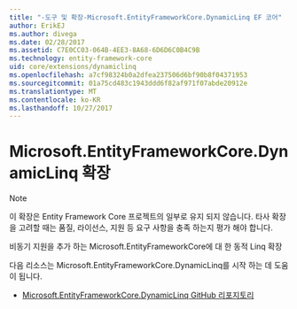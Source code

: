 ```yaml
---
title: "-도구 및 확장-Microsoft.EntityFrameworkCore.DynamicLinq EF 코어"
author: ErikEJ
ms.author: divega
ms.date: 02/28/2017
ms.assetid: C7E0CC03-064B-4EE3-8A68-6D6D6C0B4C9B
ms.technology: entity-framework-core
uid: core/extensions/dynamiclinq
ms.openlocfilehash: a7cf98324b0a2dfea237506d6bf90b8f04371953
ms.sourcegitcommit: 01a75cd483c1943ddd6f82af971f07abde20912e
ms.translationtype: MT
ms.contentlocale: ko-KR
ms.lasthandoff: 10/27/2017
---
```

# <a name="microsoftentityframeworkcoredynamiclinq-extension"></a>Microsoft.EntityFrameworkCore.DynamicLinq 확장

> [!NOTE]  
> 이 확장은 Entity Framework Core 프로젝트의 일부로 유지 되지 않습니다. 타사 확장을 고려할 때는 품질, 라이선스, 지원 등 요구 사항을 충족 하는지 평가 해야 합니다.

비동기 지원을 추가 하는 Microsoft.EntityFrameworkCore에 대 한 동적 Linq 확장

다음 리소스는 Microsoft.EntityFrameworkCore.DynamicLinq를 시작 하는 데 도움이 됩니다.
* [Microsoft.EntityFrameworkCore.DynamicLinq GitHub 리포지토리](https://github.com/StefH/System.Linq.Dynamic.Core/)
